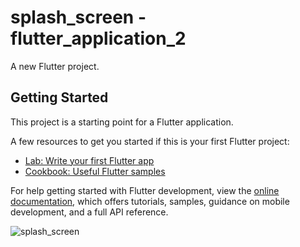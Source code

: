 # splash_screen - flutter_application_2

A new Flutter project.

## Getting Started

This project is a starting point for a Flutter application.

A few resources to get you started if this is your first Flutter project:

- [Lab: Write your first Flutter app](https://docs.flutter.dev/get-started/codelab)
- [Cookbook: Useful Flutter samples](https://docs.flutter.dev/cookbook)

For help getting started with Flutter development, view the
[online documentation](https://docs.flutter.dev/), which offers tutorials,
samples, guidance on mobile development, and a full API reference.
<br>

![splash_screen](https://github.com/Chamodya23/A_Splash_Screen/assets/87930614/1b6f84d1-0ceb-458d-8ba5-4cd4541299ac)
